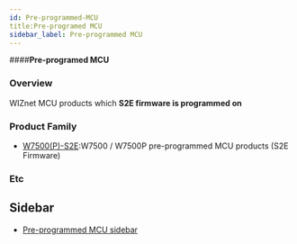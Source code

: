 ```yaml
---
id: Pre-programmed-MCU
title:Pre-programed MCU
sidebar_label: Pre-programmed MCU
---
```

####**Pre-programed MCU**

### Overview
WIZnet MCU products which **S2E firmware is programmed on**

### Product Family

 * [W7500(P)-S2E](W7500(P)-S2E.md):W7500 / W7500P pre-programmed MCU products (S2E Firmware)

### Etc 

## Sidebar
 
 * [Pre-programmed MCU sidebar](Pre-programmed-MCU-sidebar)
